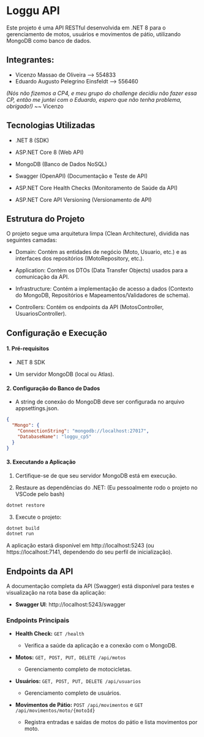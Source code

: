 # Loggu API

Este projeto é uma API RESTful desenvolvida em .NET 8 para o gerenciamento de motos, usuários e movimentos de pátio, utilizando MongoDB como banco de dados.

## Integrantes:

- Vicenzo Massao de Oliveira --> 554833
- Eduardo Augusto Pelegrino Einsfeldt --> 556460

_(Nós não fizemos a CP4, e meu grupo do challenge decidiu não fazer essa CP, então me juntei com o Eduardo, espero que não tenha problema, obrigado!)_ ~~ Vicenzo

## Tecnologias Utilizadas

- .NET 8 (SDK)

- ASP.NET Core 8 (Web API)

- MongoDB (Banco de Dados NoSQL)

- Swagger (OpenAPI) (Documentação e Teste de API)

- ASP.NET Core Health Checks (Monitoramento de Saúde da API)

- ASP.NET Core API Versioning (Versionamento de API)

## Estrutura do Projeto

O projeto segue uma arquitetura limpa (Clean Architecture), dividida nas seguintes camadas:

- Domain: Contém as entidades de negócio (Moto, Usuario, etc.) e as interfaces dos repositórios (IMotoRepository, etc.).

- Application: Contém os DTOs (Data Transfer Objects) usados para a comunicação da API.

- Infrastructure: Contém a implementação de acesso a dados (Contexto do MongoDB, Repositórios e Mapeamentos/Validadores de schema).

- Controllers: Contém os endpoints da API (MotosController, UsuariosController).

## Configuração e Execução

#### 1. Pré-requisitos

- .NET 8 SDK

- Um servidor MongoDB (local ou Atlas).

#### 2. Configuração do Banco de Dados

- A string de conexão do MongoDB deve ser configurada no arquivo appsettings.json.

```json
{
  "Mongo": {
    "ConnectionString": "mongodb://localhost:27017",
    "DatabaseName": "loggu_cp5"
  }
}
```

#### 3. Executando a Aplicação

1. Certifique-se de que seu servidor MongoDB está em execução.

2. Restaure as dependências do .NET: (Eu pessoalmente rodo o projeto no VSCode pelo bash)

```Bash
dotnet restore
```

3. Execute o projeto:

```Bash
dotnet build
dotnet run
```

A aplicação estará disponível em http://localhost:5243 (ou https://localhost:7141, dependendo do seu perfil de inicialização).

## Endpoints da API

A documentação completa da API (Swagger) está disponível para testes e visualização na rota base da aplicação:

- **Swagger UI**: http://localhost:5243/swagger

### Endpoints Principais

- **Health Check:** `GET /health`

  - Verifica a saúde da aplicação e a conexão com o MongoDB.

- **Motos:** `GET, POST, PUT, DELETE /api/motos`

  - Gerenciamento completo de motocicletas.

- **Usuários:** `GET, POST, PUT, DELETE /api/usuarios`

  - Gerenciamento completo de usuários.

- **Movimentos de Pátio:** `POST /api/movimentos`
  e
  `GET /api/movimentos/moto/{motoId}`
  - Registra entradas e saídas de motos do pátio e lista movimentos por moto.
